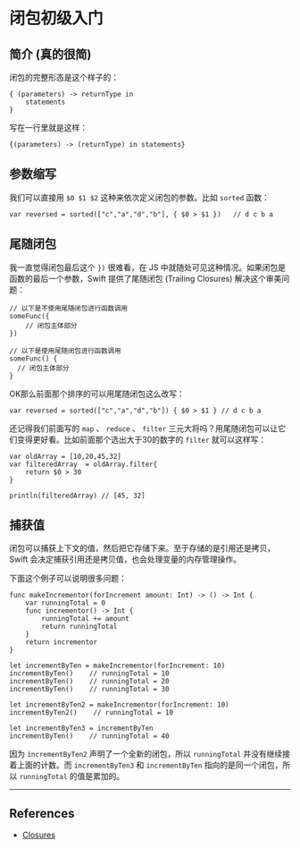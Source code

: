 # 闭包初级入门

## 简介 (真的很简)

闭包的完整形态是这个样子的：

    { (parameters) -> returnType in
        statements
    }

写在一行里就是这样：

    {(parameters) -> (returnType) in statements}


## 参数缩写

我们可以直接用 `$0 $1 $2` 这种来依次定义闭包的参数。比如 `sorted` 函数：

    var reversed = sorted(["c","a","d","b"], { $0 > $1 })   // d c b a

## 尾随闭包

我一直觉得闭包最后这个 `})` 很难看，在 JS 中就随处可见这种情况。如果闭包是函数的最后一个参数，Swift 提供了尾随闭包 (Trailing Closures) 解决这个审美问题：

    // 以下是不使用尾随闭包进行函数调用
    someFunc({
        // 闭包主体部分
    })

    // 以下是使用尾随闭包进行函数调用
    someFunc() {
      // 闭包主体部分
    }

OK那么前面那个排序的可以用尾随闭包这么改写：

    var reversed = sorted(["c","a","d","b"]) { $0 > $1 } // d c b a

还记得我们前面写的 `map` 、 `reduce` 、 `filter` 三元大将吗？用尾随闭包可以让它们变得更好看。比如前面那个选出大于30的数字的 `filter` 就可以这样写：

    var oldArray = [10,20,45,32]
    var filteredArray  = oldArray.filter{
        return $0 > 30
    }

    println(filteredArray) // [45, 32]


## 捕获值

闭包可以捕获上下文的值，然后把它存储下来。至于存储的是引用还是拷贝，Swift 会决定捕获引用还是拷贝值，也会处理变量的内存管理操作。

下面这个例子可以说明很多问题：

    func makeIncrementor(forIncrement amount: Int) -> () -> Int {
        var runningTotal = 0
        func incrementor() -> Int {
            runningTotal += amount
            return runningTotal
        }
        return incrementor
    }

    let incrementByTen = makeIncrementor(forIncrement: 10)
    incrementByTen()    // runningTotal = 10
    incrementByTen()    // runningTotal = 20
    incrementByTen()    // runningTotal = 30

    let incrementByTen2 = makeIncrementor(forIncrement: 10)
    incrementByTen2()    // runningTotal = 10

    let incrementByTen3 = incrementByTen
    incrementByTen()    // runningTotal = 40

因为 `incrementByTen2` 声明了一个全新的闭包，所以 `runningTotal` 并没有继续接着上面的计数。而 `incrementByTen3` 和 `incrementByTen` 指向的是同一个闭包，所以 `runningTotal` 的值是累加的。



*** 

## References

- [Closures](https://developer.apple.com/library/ios/documentation/Swift/Conceptual/Swift_Programming_Language/Closures.html)